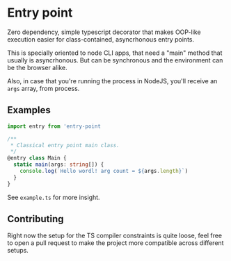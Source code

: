 # Entry point

Zero dependency, simple typescript decorator that makes OOP-like execution easier for class-contained, asyncrhonous entry points.

This is specially oriented to node CLI apps, that need a "main" method that usually is asyncrhonous. But can be synchronous and the environment can be the browser alike.

Also, in case that you're running the process in NodeJS, you'll receive an `args` array, from process.

## Examples

```ts
import entry from 'entry-point

/**
 * Classical entry point main class.
 */
@entry class Main {
  static main(args: string[]) {
    console.log(`Hello wordl! arg count = ${args.length}`)
  }
}
```

See `example.ts` for more insight.

## Contributing

Right now the setup for the TS compiler constraints is quite loose, feel free to open a pull request to make the project more compatible across different setups.
